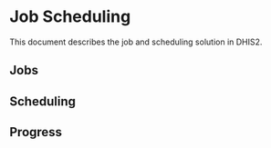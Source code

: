 # Job Scheduling

This document describes the job and scheduling solution in DHIS2.

## Jobs



## Scheduling



## Progress

